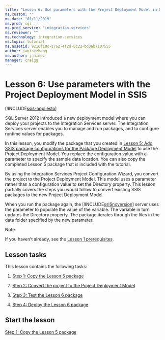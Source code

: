 ```yaml
---
title: "Lesson 6: Use parameters with the Project Deployment Model in SSIS | Microsoft Docs"
ms.custom: ""
ms.date: "01/11/2019"
ms.prod: sql
ms.prod_service: "integration-services"
ms.reviewer: ""
ms.technology: integration-services
ms.topic: tutorial
ms.assetid: 9216f18c-1762-4f2d-8c22-bd0ab7107555
author: janinezhang
ms.author: janinez
manager: craigg
---
```

# Lesson 6: Use parameters with the Project Deployment Model in SSIS

[!INCLUDE[ssis-appliesto](../includes/ssis-appliesto-ssvrpluslinux-asdb-asdw-xxx.md)]



SQL Server 2012 introduced a new deployment model where you can deploy your projects to the Integration Services server. The Integration Services server enables you to manage and run packages, and to configure runtime values for packages.  
  
In this lesson, you modify the package that you created in [Lesson 5: Add SSIS package configurations for the Package Deployment Model](../integration-services/lesson-5-add-ssis-package-configurations-for-the-package-deployment-model.md) to use the Project Deployment Model. You replace the configuration value with a parameter to specify the sample data location. You can also copy the completed Lesson 5 package that is included with the tutorial.  
  
By using the Integration Services Project Configuration Wizard, you convert the project to the Project Deployment Model. This model uses a parameter rather than a configuration value to set the Directory property. This lesson partially covers the steps you would follow to convert existing SSIS packages to the new Project Deployment Model.  
  
When you run the package again, the [!INCLUDE[ssISnoversion](../includes/ssisnoversion-md.md)] server uses the parameter to populate the value of the variable. The variable in turn updates the Directory property. The package iterates through the files in the data folder specified by the new parameter.  
  
> [!NOTE]
> If you haven't already, see the [Lesson 1 prerequisites](../integration-services/lesson-1-create-a-project-and-basic-package-with-ssis.md#prerequisites).
    
## Lesson tasks  
This lesson contains the following tasks:  
  
1.  [Step 1: Copy the Lesson 5 package](../integration-services/lesson-6-1-copying-the-lesson-5-package.md)  
  
2.  [Step 2: Convert the project to the Project Deployment Model](../integration-services/lesson-6-2-converting-the-project-to-the-project-deployment-model.md)  
  
3.  [Step 3: Test the Lesson 6 package](../integration-services/lesson-6-3-testing-the-lesson-6-package.md)  
  
4.  [Step 4: Deploy the Lesson 6 package](../integration-services/lesson-6-4-deploying-the-lesson-6-package.md)  
  
## Start the lesson  
[Step 1: Copy the Lesson 5 package](../integration-services/lesson-6-1-copying-the-lesson-5-package.md)  
  
